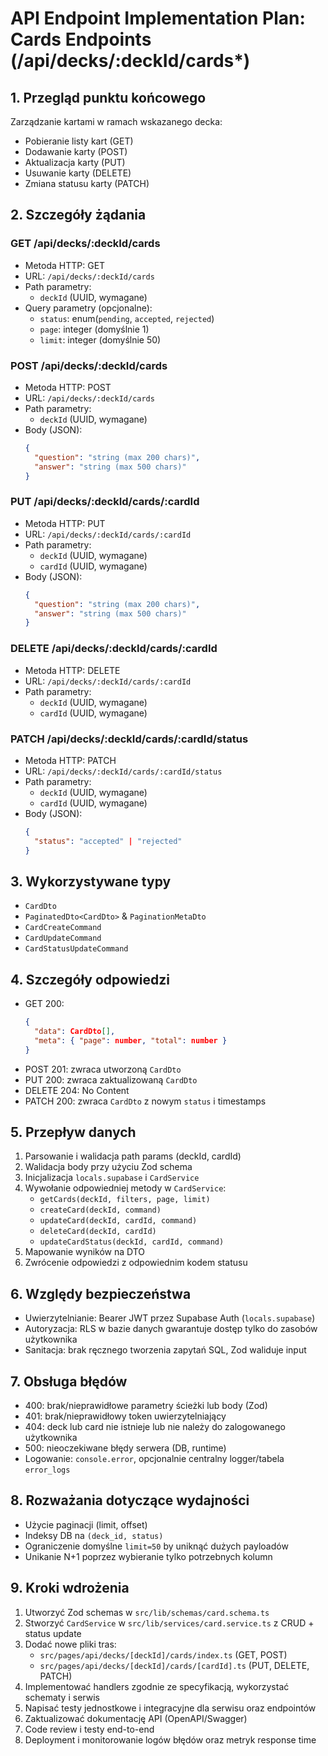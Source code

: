 # API Endpoint Implementation Plan: Cards Endpoints (/api/decks/:deckId/cards\*)

## 1. Przegląd punktu końcowego

Zarządzanie kartami w ramach wskazanego decka:

- Pobieranie listy kart (GET)
- Dodawanie karty (POST)
- Aktualizacja karty (PUT)
- Usuwanie karty (DELETE)
- Zmiana statusu karty (PATCH)

## 2. Szczegóły żądania

### GET /api/decks/:deckId/cards

- Metoda HTTP: GET
- URL: `/api/decks/:deckId/cards`
- Path parametry:
  - `deckId` (UUID, wymagane)
- Query parametry (opcjonalne):
  - `status`: enum(`pending`, `accepted`, `rejected`)
  - `page`: integer (domyślnie 1)
  - `limit`: integer (domyślnie 50)

### POST /api/decks/:deckId/cards

- Metoda HTTP: POST
- URL: `/api/decks/:deckId/cards`
- Path parametry:
  - `deckId` (UUID, wymagane)
- Body (JSON):
  ```json
  {
    "question": "string (max 200 chars)",
    "answer": "string (max 500 chars)"
  }
  ```

### PUT /api/decks/:deckId/cards/:cardId

- Metoda HTTP: PUT
- URL: `/api/decks/:deckId/cards/:cardId`
- Path parametry:
  - `deckId` (UUID, wymagane)
  - `cardId` (UUID, wymagane)
- Body (JSON):
  ```json
  {
    "question": "string (max 200 chars)",
    "answer": "string (max 500 chars)"
  }
  ```

### DELETE /api/decks/:deckId/cards/:cardId

- Metoda HTTP: DELETE
- URL: `/api/decks/:deckId/cards/:cardId`
- Path parametry:
  - `deckId` (UUID, wymagane)
  - `cardId` (UUID, wymagane)

### PATCH /api/decks/:deckId/cards/:cardId/status

- Metoda HTTP: PATCH
- URL: `/api/decks/:deckId/cards/:cardId/status`
- Path parametry:
  - `deckId` (UUID, wymagane)
  - `cardId` (UUID, wymagane)
- Body (JSON):
  ```json
  {
    "status": "accepted" | "rejected"
  }
  ```

## 3. Wykorzystywane typy

- `CardDto`
- `PaginatedDto<CardDto>` & `PaginationMetaDto`
- `CardCreateCommand`
- `CardUpdateCommand`
- `CardStatusUpdateCommand`

## 4. Szczegóły odpowiedzi

- GET 200:
  ```json
  {
    "data": CardDto[],
    "meta": { "page": number, "total": number }
  }
  ```
- POST 201: zwraca utworzoną `CardDto`
- PUT 200: zwraca zaktualizowaną `CardDto`
- DELETE 204: No Content
- PATCH 200: zwraca `CardDto` z nowym `status` i timestamps

## 5. Przepływ danych

1. Parsowanie i walidacja path params (deckId, cardId)
2. Walidacja body przy użyciu Zod schema
3. Inicjalizacja `locals.supabase` i `CardService`
4. Wywołanie odpowiedniej metody w `CardService`:
   - `getCards(deckId, filters, page, limit)`
   - `createCard(deckId, command)`
   - `updateCard(deckId, cardId, command)`
   - `deleteCard(deckId, cardId)`
   - `updateCardStatus(deckId, cardId, command)`
5. Mapowanie wyników na DTO
6. Zwrócenie odpowiedzi z odpowiednim kodem statusu

## 6. Względy bezpieczeństwa

- Uwierzytelnianie: Bearer JWT przez Supabase Auth (`locals.supabase`)
- Autoryzacja: RLS w bazie danych gwarantuje dostęp tylko do zasobów użytkownika
- Sanitacja: brak ręcznego tworzenia zapytań SQL, Zod waliduje input

## 7. Obsługa błędów

- 400: brak/nieprawidłowe parametry ścieżki lub body (Zod)
- 401: brak/nieprawidłowy token uwierzytelniający
- 404: deck lub card nie istnieje lub nie należy do zalogowanego użytkownika
- 500: nieoczekiwane błędy serwera (DB, runtime)
- Logowanie: `console.error`, opcjonalnie centralny logger/tabela `error_logs`

## 8. Rozważania dotyczące wydajności

- Użycie paginacji (limit, offset)
- Indeksy DB na `(deck_id, status)`
- Ograniczenie domyślne `limit=50` by uniknąć dużych payloadów
- Unikanie N+1 poprzez wybieranie tylko potrzebnych kolumn

## 9. Kroki wdrożenia

1. Utworzyć Zod schemas w `src/lib/schemas/card.schema.ts`
2. Stworzyć `CardService` w `src/lib/services/card.service.ts` z CRUD + status update
3. Dodać nowe pliki tras:
   - `src/pages/api/decks/[deckId]/cards/index.ts` (GET, POST)
   - `src/pages/api/decks/[deckId]/cards/[cardId].ts` (PUT, DELETE, PATCH)
4. Implementować handlers zgodnie ze specyfikacją, wykorzystać schematy i serwis
5. Napisać testy jednostkowe i integracyjne dla serwisu oraz endpointów
6. Zaktualizować dokumentację API (OpenAPI/Swagger)
7. Code review i testy end-to-end
8. Deployment i monitorowanie logów błędów oraz metryk response time
